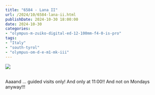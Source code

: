 ```yaml
---
title: "6584 - Lana II"
url: /2024/10/6584-lana-ii.html
publishDate: 2024-10-30 18:00:00
date: 2024-10-30
categories:
- "olympus-m-zuiko-digital-ed-12-100mm-f4-0-is-pro"
tags:
- "Italy"
- "south-tyrol"
- "olympus-om-d-e-m1-mk-iii"
---
```

<div class="container">
<div class="center"><a target="_blank" href="https://d25zfm9zpd7gm5.cloudfront.net/1200x1200/2020/20200907_134007_lr.jpg"><img class="webfeedsFeaturedVisual" src="https://d25zfm9zpd7gm5.cloudfront.net/0600x0600/2020/20200907_134007_lr.jpg" /></a></div>
</div>
<br />

Aaaand ... guided visits only! And only at 11:00!! And not
on Mondays anyway!!!
